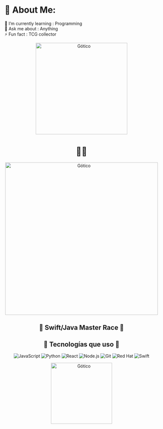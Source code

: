 # 💫 About Me:
🌱 I’m currently learning : Programming<br>💬 Ask me about : Anything<br>⚡ Fun fact : TCG collector 

<p align="center">
  <img src="https://www.muylinux.com/wp-content/uploads/2024/01/Parrot.jpg" alt="Gótico" width="300"/>
</p>

<h1 align="center">🖤🖤</h1>

<p align="center">
  <img src="https://i.imgur.com/lhZes2G.gif" alt="Gótico" width="500"/>
</p>



<p align="center">
  
</p>

<h2 align="center">🔮 Swift/Java Master Race 🔮</h2>

<h2 align="center">🔮 Tecnologías que uso 🔮</h2>

<p align="center">
  <img src="https://img.shields.io/badge/JavaScript-000000?style=for-the-badge&logo=javascript" alt="JavaScript"/>
  <img src="https://img.shields.io/badge/Python-000000?style=for-the-badge&logo=python" alt="Python"/>
  <img src="https://img.shields.io/badge/React-000000?style=for-the-badge&logo=react" alt="React"/>
  <img src="https://img.shields.io/badge/Node.js-000000?style=for-the-badge&logo=node.js" alt="Node.js"/>
  <img src="https://img.shields.io/badge/Git-000000?style=for-the-badge&logo=git" alt="Git"/>
  <img src="https://img.shields.io/badge/Red%20Hat-EE0000?style=for-the-badge&logo=redhat&logoColor=white" alt="Red Hat"/>
  <img src="https://img.shields.io/badge/Swift-FA7343?style=for-the-badge&logo=swift&logoColor=white" alt="Swift"/>
</p>

<p align="center">
  <img src="https://imgur.com/gallery/seal-boop-gif-fjrVAhq" alt="Gótico" width="200"/>
</p>
